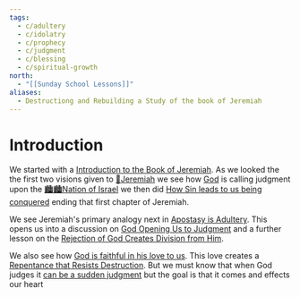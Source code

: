 ```yaml
---
tags:
  - c/adultery
  - c/idolatry
  - c/prophecy
  - c/judgment
  - c/blessing
  - c/spiritual-growth
north:
  - "[[Sunday School Lessons]]"
aliases:
  - Destructiong and Rebuilding a Study of the book of Jeremiah
---
```

# Introduction
We started with a [Introduction to the Book of Jeremiah](Introduction%20to%20the%20Book%20of%20Jeremiah.md). As we looked the the first two visions given to [🧑Jeremiah](%F0%9F%A7%91Jeremiah.md) we see how [God](God.md) is calling judgment upon the [🏙️🏙️Nation of Israel](../🏙️🏙️Nation%20of%20Israel.md) we then did [How Sin leads to us being conquered](How%20Sin%20leads%20to%20us%20being%20conquered.md) ending that first chapter of Jeremiah.

We see Jeremiah's primary analogy next in [Apostasy is Adultery](apostasy-is-adultry.md). This opens us into a discussion on [God Opening Us to Judgment](god-opening-us-to-judgment.md) and a further lesson on the [Rejection of God Creates Division from Him](rejection-of-god-creates-division-from-him.md).

We also see how [God is faithful in his love to us](god-being-faithful-despite-our-wandering.md). This love creates a [Repentance that Resists Destruction](repentance-resists-destruction.md). But we must know that when God judges it [can be a sudden judgment](judgement-comes-swiftly.md) but the goal is that it comes and effects our heart
